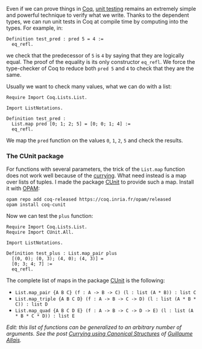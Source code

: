 Even if we can prove things in [Coq](http://coq.inria.fr/), [unit testing](https://en.wikipedia.org/wiki/Unit_testing) remains an extremely simple and powerful technique to verify what we write. Thanks to the dependent types, we can run unit tests in Coq at compile time by computing into the types. For example, in:

    Definition test_pred : pred 5 = 4 :=
      eq_refl.

we check that the predecessor of `5` is `4` by saying that they are logically equal. The proof of the equality is its only constructor `eq_refl`. We force the type-checker of Coq to reduce both `pred 5` and `4` to check that they are the same.

Usually we want to check many values, what we can do with a list:

    Require Import Coq.Lists.List.

    Import ListNotations.

    Definition test_pred :
      List.map pred [0; 1; 2; 5] = [0; 0; 1; 4] :=
      eq_refl.

We map the `pred` function on the values `0`, `1`, `2`, `5` and check the results.

### The CUnit package
For functions with several parameters, the trick of the `List.map` function does not work well because of the [currying](https://en.wikipedia.org/wiki/Currying). What need instead is a map over lists of tuples. I made the package [CUnit](https://github.com/clarus/coq-cunit) to provide such a map. Install it with [OPAM](use-opam-for-coq.html):

    opam repo add coq-released https://coq.inria.fr/opam/released
    opam install coq-cunit

Now we can test the `plus` function:

    Require Import Coq.Lists.List.
    Require Import CUnit.All.

    Import ListNotations.

    Definition test_plus : List.map_pair plus
      [(0, 0); (0, 3); (4, 0); (4, 3)] =
      [0; 3; 4; 7] :=
      eq_refl.

The complete list of maps in the package [CUnit](https://github.com/clarus/coq-cunit) is the following:

* `List.map_pair {A B C} (f : A -> B -> C) (l : list (A * B)) : list C`
* `List.map_triple {A B C D} (f : A -> B -> C -> D) (l : list (A * B * C)) : list D`
* `List.map_quad {A B C D E} (f : A -> B -> C -> D -> E) (l : list (A * B * C * D)) : list E`

*Edit: this list of functions can be generalized to an arbitrary number of arguments. See the post [Currying using Canonical Structures](http://gallais.github.io/blog/canonical-structures-currying.html) of [Guillaume Allais](http://gallais.github.io/).*
